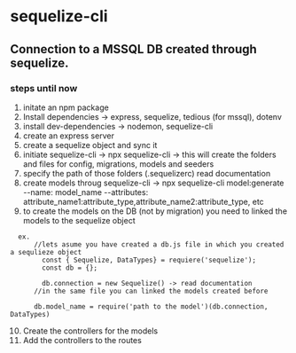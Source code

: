 # sequelize-cli
## Connection to a MSSQL DB created through sequelize.
### steps until now
1. initate an npm package
2. Install dependencies -> express, sequelize, tedious (for mssql), dotenv
3. install dev-dependencies -> nodemon, sequelize-cli
4. create an express server
5. create a sequelize object and sync it
6. initiate sequelize-cli -> npx sequelize-cli -> this will create the folders and files for config, migrations, models and seeders
7. specify the path of those folders (.sequelizerc)  read documentation
8. create models throug sequelize-cli -> npx sequelize-cli model:generate --name: model_name --attributes: attribute_name1:attribute_type,attribute_name2:attribute_type, etc
9. to create the models on the DB (not by migration) you need to linked the models to the sequelize object
```
  ex. 
      //lets asume you have created a db.js file in which you created a sequlieze object 
        const { Sequelize, DataTypes} = requiere('sequelize');
        const db = {};
        
        db.connection = new Sequelize() -> read documentation
      //in the same file you can linked the models created before
      
      db.model_name = require('path to the model')(db.connection, DataTypes)
```
10. Create the controllers for the models
11. Add the controllers to the routes
